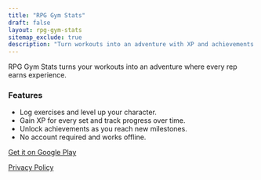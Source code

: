 ```yaml
---
title: "RPG Gym Stats"
draft: false
layout: rpg-gym-stats
sitemap_exclude: true
description: "Turn workouts into an adventure with XP and achievements."
---
```


RPG Gym Stats turns your workouts into an adventure where every rep earns experience.

### Features

- Log exercises and level up your character.
- Gain XP for every set and track progress over time.
- Unlock achievements as you reach new milestones.
- No account required and works offline.

[Get it on Google Play](https://play.google.com/store/apps/details?id=com.arran4.rpg_gym_stats)

[Privacy Policy](privacy/)

